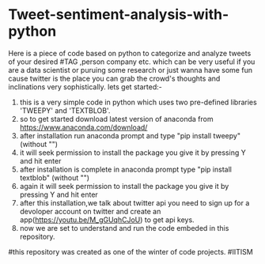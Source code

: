 # Tweet-sentiment-analysis-with-python
Here is a piece of code based on python to categorize and analyze tweets of your desired #TAG ,person company etc. which can be very useful if you are a data scientist or puruing some research or just wanna have some fun cause twitter is the place you can grab the crowd's thoughts and inclinations very sophistically. lets get started:-

1. this is a very simple code in python which uses two pre-defined libraries 'TWEEPY' and 'TEXTBLOB'.
2. so to get started download latest version of anaconda from https://www.anaconda.com/download/
3. after installation run anaconda prompt and type "pip install tweepy" (without "")
4. it will seek permission to install the package you give it by pressing Y and hit enter
5. after installation is complete in anaconda prompt  type "pip install textblob" (without "")
6. again it will seek permission to install the package you give it by pressing Y and hit enter
7. after this installation,we talk about twitter api you need to sign up for a devoloper account on twitter and create an app(https://youtu.be/M_gGUqhCJoU) to get api keys.
8. now we are set to understand and run the code embeded in this repository.



#this repository was created as one of the winter of code projects.
#IITISM
